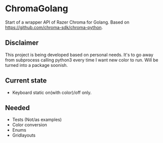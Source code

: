 # ChromaGolang
Start of a wrapper API of Razer Chroma for Golang. Based on https://github.com/chroma-sdk/chroma-python.

## Disclaimer
This project is being developed based on personal needs. It's to go away from subprocess calling python3 every time I want new color to run. Will be turned into a package soonish. 

## Current state
* Keyboard static on(with color)/off only.

## Needed
* Tests (Not/as examples)
* Color conversion
* Enums
* Gridlayouts